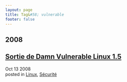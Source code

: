 ```yaml
---
layout: page
title: Tag&#58; vulnerable
footer: false
---
```


<div id="blog-archives" class="category">
<h2>2008</h2>

<article>
<h1><a href="/2008/10/13/sortie-de-damn-vulnerable-linux-15/index.html">Sortie de Damn Vulnerable Linux 1.5</a></h1>
<time datetime="2008-10-13T00:00:00-06:00" pubdate><span class='month'>Oct</span> <span class='day'>13</span> <span class='year'>2008</span></time>
<footer>
<span class="categories">posted in 
<a href='/categories/linux/'>Linux</a>, <a href='/categories/sécurité/'>Sécurité</a></span>
</footer>
</article>
</div>

